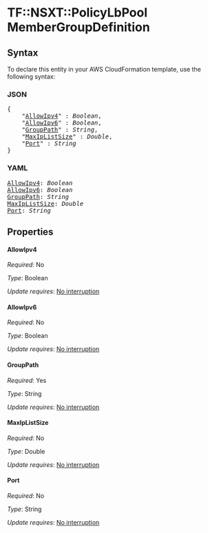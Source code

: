 # TF::NSXT::PolicyLbPool MemberGroupDefinition

## Syntax

To declare this entity in your AWS CloudFormation template, use the following syntax:

### JSON

<pre>
{
    "<a href="#allowipv4" title="AllowIpv4">AllowIpv4</a>" : <i>Boolean</i>,
    "<a href="#allowipv6" title="AllowIpv6">AllowIpv6</a>" : <i>Boolean</i>,
    "<a href="#grouppath" title="GroupPath">GroupPath</a>" : <i>String</i>,
    "<a href="#maxiplistsize" title="MaxIpListSize">MaxIpListSize</a>" : <i>Double</i>,
    "<a href="#port" title="Port">Port</a>" : <i>String</i>
}
</pre>

### YAML

<pre>
<a href="#allowipv4" title="AllowIpv4">AllowIpv4</a>: <i>Boolean</i>
<a href="#allowipv6" title="AllowIpv6">AllowIpv6</a>: <i>Boolean</i>
<a href="#grouppath" title="GroupPath">GroupPath</a>: <i>String</i>
<a href="#maxiplistsize" title="MaxIpListSize">MaxIpListSize</a>: <i>Double</i>
<a href="#port" title="Port">Port</a>: <i>String</i>
</pre>

## Properties

#### AllowIpv4

_Required_: No

_Type_: Boolean

_Update requires_: [No interruption](https://docs.aws.amazon.com/AWSCloudFormation/latest/UserGuide/using-cfn-updating-stacks-update-behaviors.html#update-no-interrupt)

#### AllowIpv6

_Required_: No

_Type_: Boolean

_Update requires_: [No interruption](https://docs.aws.amazon.com/AWSCloudFormation/latest/UserGuide/using-cfn-updating-stacks-update-behaviors.html#update-no-interrupt)

#### GroupPath

_Required_: Yes

_Type_: String

_Update requires_: [No interruption](https://docs.aws.amazon.com/AWSCloudFormation/latest/UserGuide/using-cfn-updating-stacks-update-behaviors.html#update-no-interrupt)

#### MaxIpListSize

_Required_: No

_Type_: Double

_Update requires_: [No interruption](https://docs.aws.amazon.com/AWSCloudFormation/latest/UserGuide/using-cfn-updating-stacks-update-behaviors.html#update-no-interrupt)

#### Port

_Required_: No

_Type_: String

_Update requires_: [No interruption](https://docs.aws.amazon.com/AWSCloudFormation/latest/UserGuide/using-cfn-updating-stacks-update-behaviors.html#update-no-interrupt)

